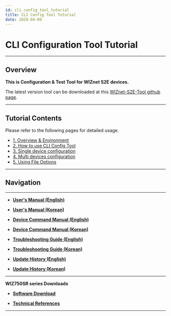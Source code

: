 ```yaml
---
id: cli_config_tool_tutorial
title: CLI Config Tool Tutorial
date: 2020-04-09
---
```




# CLI Configuration Tool Tutorial

-----

## Overview

**This is Configuration & Test Tool for WIZnet S2E devices.**  
  
The latest version tool can be downloaded at this [WIZnet-S2E-Tool
github page](https://github.com/Wiznet/WIZnet-S2E-Tool).

-----

## Tutorial Contents

Please refer to the following pages for detailed usage.

  - [1. Overview & Environment](Overview_&_Environment.md)
  - [2. How to use CLI Config Tool](How_to_use_CLI_Config_Tool.md)
  - [3. Single device configuration](Single_device_configuration.md)
  - [4. Multi devices configuration](Multi_device_configuration.md)
  - [5. Using File Options](File_Options.md)

-----

## Navigation

----- 

  - **[User's Manual (English)](../User's_Manual-[EN].md)** 
  - **[User's Manual (Korean)](../User's_Manual-[KO].md)** 



  - **[Device Command Manual (English)](../Command_Manual-[EN].md)**
  - **[Device Command Manual (Korean)](../Command_Manual-[KO].md)**



  - **[Troubleshooting Guide (English)](../Trouble_Shooting-[EN].md)**
  - **[Troubleshooting Guide (Korean)](../Trouble_Shooting-[KO].md)**



  - **[Update History (English)](../Series_Update_History-[EN].md)**
  - **[Update History (Korean)](../Series_Update_History-[KO].md)**

-----

**WIZ750SR series Downloads** 

  - **[Software Download](../Download.md)**



  - **[Technical References](../Technical_References.md)**

-----

